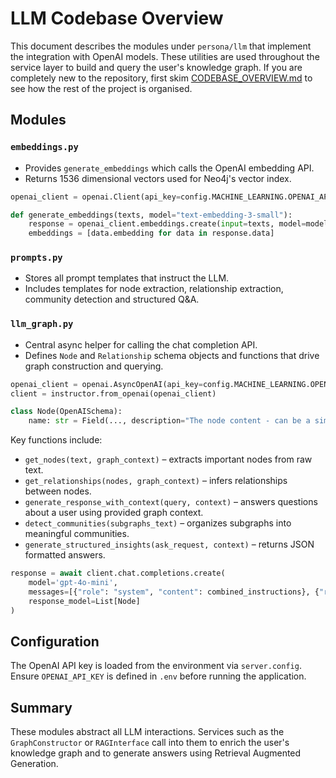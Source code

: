 # LLM Codebase Overview

This document describes the modules under `persona/llm` that implement the integration with OpenAI models. These utilities are used throughout the service layer to build and query the user's knowledge graph. If you are completely new to the repository, first skim [CODEBASE_OVERVIEW.md](CODEBASE_OVERVIEW.md) to see how the rest of the project is organised.

## Modules

### `embeddings.py`
- Provides `generate_embeddings` which calls the OpenAI embedding API.
- Returns 1536 dimensional vectors used for Neo4j's vector index.

```python
openai_client = openai.Client(api_key=config.MACHINE_LEARNING.OPENAI_API_KEY)

def generate_embeddings(texts, model="text-embedding-3-small"):
    response = openai_client.embeddings.create(input=texts, model=model, dimensions=1536)
    embeddings = [data.embedding for data in response.data]
```

### `prompts.py`
- Stores all prompt templates that instruct the LLM.
- Includes templates for node extraction, relationship extraction, community detection and structured Q&A.

### `llm_graph.py`
- Central async helper for calling the chat completion API.
- Defines `Node` and `Relationship` schema objects and functions that drive graph construction and querying.

```python
openai_client = openai.AsyncOpenAI(api_key=config.MACHINE_LEARNING.OPENAI_API_KEY)
client = instructor.from_openai(openai_client)

class Node(OpenAISchema):
    name: str = Field(..., description="The node content - can be a simple label ...")
```

Key functions include:
- `get_nodes(text, graph_context)` – extracts important nodes from raw text.
- `get_relationships(nodes, graph_context)` – infers relationships between nodes.
- `generate_response_with_context(query, context)` – answers questions about a user using provided graph context.
- `detect_communities(subgraphs_text)` – organizes subgraphs into meaningful communities.
- `generate_structured_insights(ask_request, context)` – returns JSON formatted answers.

```python
response = await client.chat.completions.create(
    model='gpt-4o-mini',
    messages=[{"role": "system", "content": combined_instructions}, {"role": "user", "content": text}],
    response_model=List[Node]
)
```

## Configuration

The OpenAI API key is loaded from the environment via `server.config`. Ensure `OPENAI_API_KEY` is defined in `.env` before running the application.

## Summary

These modules abstract all LLM interactions. Services such as the `GraphConstructor` or `RAGInterface` call into them to enrich the user's knowledge graph and to generate answers using Retrieval Augmented Generation.
